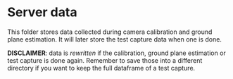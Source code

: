 # Server data

This folder stores data collected during camera calibration and ground plane estimation. It will later store the test capture data when one is done.

**DISCLAIMER**: data is *rewritten* if the calibration, ground plane estimation or test capture is done again. Remember to save those into a different directory if you want to keep the full dataframe of a test capture.  
